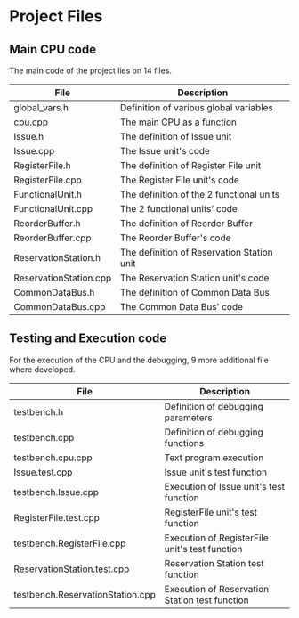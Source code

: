 # Project Files

## Main CPU code

The main code of the project lies on 14 files.

| File          | Description  |
| ------------- |---------------|
| global_vars.h | Definition of various global variables |
| cpu.cpp | The main CPU as a function |
| Issue.h | The definition of Issue unit |
| Issue.cpp | The Issue unit's code|
| RegisterFile.h | The definition of Register File unit |
| RegisterFile.cpp | The Register File unit's code |
| FunctionalUnit.h | The definition of the 2 functional units |
| FunctionalUnit.cpp | The 2 functional units' code |
| ReorderBuffer.h | The definition of Reorder Buffer |
| ReorderBuffer.cpp | The Reorder Buffer's code |
| ReservationStation.h | The definition of Reservation Station unit |
| ReservationStation.cpp | The Reservation Station unit's code |
| CommonDataBus.h | The definition of Common Data Bus |
| CommonDataBus.cpp | The Common Data Bus' code |

## Testing and Execution code

For the execution of the CPU and the debugging, 9 more additional file where developed.


| File          | Description  |
| ------------- |---------------|
| testbench.h | Definition of debugging parameters |
| testbench.cpp | Definition of debugging functions |
| testbench.cpu.cpp | Text program execution |
| Issue.test.cpp | Issue unit's test function |
| testbench.Issue.cpp | Execution of Issue unit's test function |
| RegisterFile.test.cpp | RegisterFile unit's test function |
| testbench.RegisterFile.cpp | Execution of RegisterFile unit's test function |
| ReservationStation.test.cpp | Reservation Station test function |
| testbench.ReservationStation.cpp | Execution of Reservation Station test function |
